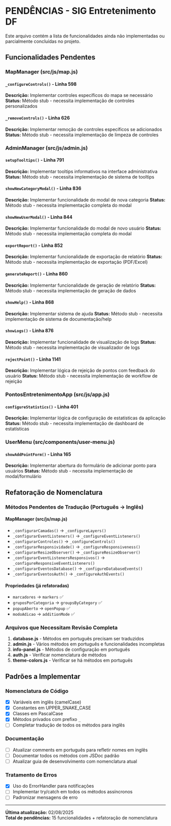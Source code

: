 # PENDÊNCIAS - SIG Entretenimento DF

Este arquivo contém a lista de funcionalidades ainda não implementadas ou parcialmente concluídas no projeto.

## Funcionalidades Pendentes

### MapManager (src/js/map.js)

#### `_configureControls()` - Linha 598
**Descrição:** Implementar controles específicos do mapa se necessário
**Status:** Método stub - necessita implementação de controles personalizados

#### `_removeControls()` - Linha 626  
**Descrição:** Implementar remoção de controles específicos se adicionados
**Status:** Método stub - necessita implementação de limpeza de controles

### AdminManager (src/js/admin.js)

#### `setupTooltips()` - Linha 791
**Descrição:** Implementar tooltips informativos na interface administrativa
**Status:** Método stub - necessita implementação de sistema de tooltips

#### `showNewCategoryModal()` - Linha 836
**Descrição:** Implementar funcionalidade do modal de nova categoria
**Status:** Método stub - necessita implementação completa do modal

#### `showNewUserModal()` - Linha 844
**Descrição:** Implementar funcionalidade do modal de novo usuário
**Status:** Método stub - necessita implementação completa do modal

#### `exportReport()` - Linha 852
**Descrição:** Implementar funcionalidade de exportação de relatório
**Status:** Método stub - necessita implementação de exportação (PDF/Excel)

#### `generateReport()` - Linha 860
**Descrição:** Implementar funcionalidade de geração de relatório
**Status:** Método stub - necessita implementação de geração de dados

#### `showHelp()` - Linha 868
**Descrição:** Implementar sistema de ajuda
**Status:** Método stub - necessita implementação de sistema de documentação/help

#### `showLogs()` - Linha 876
**Descrição:** Implementar funcionalidade de visualização de logs
**Status:** Método stub - necessita implementação de visualizador de logs

#### `rejectPoint()` - Linha 1141
**Descrição:** Implementar lógica de rejeição de pontos com feedback do usuário
**Status:** Método stub - necessita implementação de workflow de rejeição

### PontosEntretenimentoApp (src/js/app.js)

#### `configureStatistics()` - Linha 401
**Descrição:** Implementar lógica de configuração de estatísticas da aplicação
**Status:** Método stub - necessita implementação de dashboard de estatísticas

### UserMenu (src/components/user-menu.js)

#### `showAddPointForm()` - Linha 165
**Descrição:** Implementar abertura do formulário de adicionar ponto para usuários
**Status:** Método stub - necessita implementação de modal/formulário

## Refatoração de Nomenclatura

### Métodos Pendentes de Tradução (Português → Inglês)

#### MapManager (src/js/map.js)
- `_configurarCamadas()` → `_configureLayers()`
- `_configurarEventListeners()` → `_configureEventListeners()`
- `_configurarControles()` → `_configureControls()`
- `_configurarResponsividade()` → `_configureResponsiveness()`
- `_configurarResizeObserver()` → `_configureResizeObserver()`
- `_configurarEventListenersResponsivos()` → `_configureResponsiveEventListeners()`
- `_configurarEventosDatabase()` → `_configureDatabaseEvents()`
- `_configurarEventosAuth()` → `_configureAuthEvents()`

#### Propriedades (já refatoradas)
- `marcadores` → `markers` ✅
- `gruposPorCategoria` → `groupsByCategory` ✅
- `popupAberto` → `openPopup` ✅
- `modoAdicao` → `additionMode` ✅

### Arquivos que Necessitam Revisão Completa

1. **database.js** - Métodos em português precisam ser traduzidos
2. **admin.js** - Vários métodos em português e funcionalidades incompletas
3. **info-panel.js** - Métodos de configuração em português
4. **auth.js** - Verificar nomenclatura de métodos
5. **theme-colors.js** - Verificar se há métodos em português

## Padrões a Implementar

### Nomenclatura de Código
- [x] Variáveis em inglês (camelCase)
- [x] Constantes em UPPER_SNAKE_CASE
- [x] Classes em PascalCase
- [x] Métodos privados com prefixo `_`
- [ ] Completar tradução de todos os métodos para inglês

### Documentação
- [ ] Atualizar comments em português para refletir nomes em inglês
- [ ] Documentar todos os métodos com JSDoc padrão
- [ ] Atualizar guia de desenvolvimento com nomenclatura atual

### Tratamento de Erros
- [x] Uso do ErrorHandler para notificações
- [ ] Implementar try/catch em todos os métodos assíncronos
- [ ] Padronizar mensagens de erro

---

**Última atualização:** 02/08/2025  
**Total de pendências:** 15 funcionalidades + refatoração de nomenclatura
